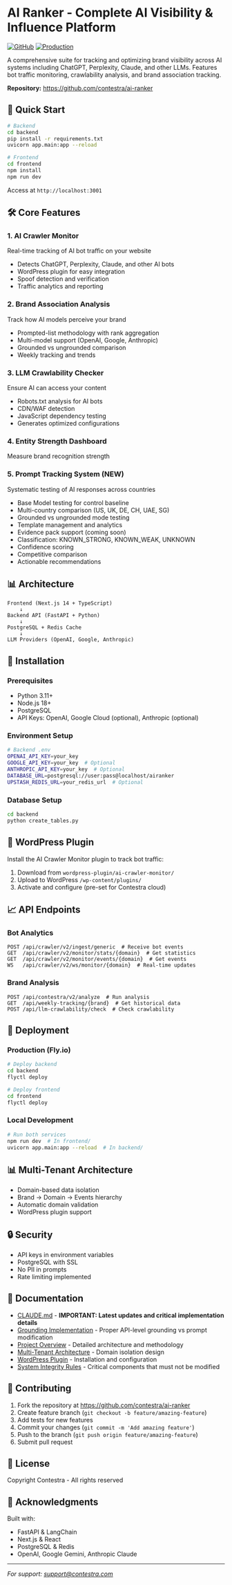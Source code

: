 # AI Ranker - Complete AI Visibility & Influence Platform

[![GitHub](https://img.shields.io/badge/GitHub-contestra%2Fai--ranker-blue)](https://github.com/contestra/ai-ranker)
[![Production](https://img.shields.io/badge/Production-ai--ranker.fly.dev-green)](https://ai-ranker.fly.dev)

A comprehensive suite for tracking and optimizing brand visibility across AI systems including ChatGPT, Perplexity, Claude, and other LLMs. Features bot traffic monitoring, crawlability analysis, and brand association tracking.

**Repository:** https://github.com/contestra/ai-ranker

## 🚀 Quick Start

```bash
# Backend
cd backend
pip install -r requirements.txt
uvicorn app.main:app --reload

# Frontend  
cd frontend
npm install
npm run dev
```

Access at `http://localhost:3001`

## 🛠️ Core Features

### 1. **AI Crawler Monitor** 
Real-time tracking of AI bot traffic on your website
- Detects ChatGPT, Perplexity, Claude, and other AI bots
- WordPress plugin for easy integration
- Spoof detection and verification
- Traffic analytics and reporting

### 2. **Brand Association Analysis**
Track how AI models perceive your brand
- Prompted-list methodology with rank aggregation
- Multi-model support (OpenAI, Google, Anthropic)
- Grounded vs ungrounded comparison
- Weekly tracking and trends

### 3. **LLM Crawlability Checker**
Ensure AI can access your content
- Robots.txt analysis for AI bots
- CDN/WAF detection
- JavaScript dependency testing
- Generates optimized configurations

### 4. **Entity Strength Dashboard**
Measure brand recognition strength

### 5. **Prompt Tracking System** (NEW)
Systematic testing of AI responses across countries
- Base Model testing for control baseline
- Multi-country comparison (US, UK, DE, CH, UAE, SG)
- Grounded vs ungrounded mode testing
- Template management and analytics
- Evidence pack support (coming soon)
- Classification: KNOWN_STRONG, KNOWN_WEAK, UNKNOWN
- Confidence scoring
- Competitive comparison
- Actionable recommendations

## 📊 Architecture

```
Frontend (Next.js 14 + TypeScript)
    ↓
Backend API (FastAPI + Python)
    ↓
PostgreSQL + Redis Cache
    ↓
LLM Providers (OpenAI, Google, Anthropic)
```

## 🔧 Installation

### Prerequisites
- Python 3.11+
- Node.js 18+
- PostgreSQL
- API Keys: OpenAI, Google Cloud (optional), Anthropic (optional)

### Environment Setup

```bash
# Backend .env
OPENAI_API_KEY=your_key
GOOGLE_API_KEY=your_key  # Optional
ANTHROPIC_API_KEY=your_key  # Optional
DATABASE_URL=postgresql://user:pass@localhost/airanker
UPSTASH_REDIS_URL=your_redis_url  # Optional
```

### Database Setup

```bash
cd backend
python create_tables.py
```

## 🎯 WordPress Plugin

Install the AI Crawler Monitor plugin to track bot traffic:

1. Download from `wordpress-plugin/ai-crawler-monitor/`
2. Upload to WordPress `/wp-content/plugins/`
3. Activate and configure (pre-set for Contestra cloud)

## 📈 API Endpoints

### Bot Analytics
```
POST /api/crawler/v2/ingest/generic  # Receive bot events
GET  /api/crawler/v2/monitor/stats/{domain}  # Get statistics
GET  /api/crawler/v2/monitor/events/{domain}  # Get events
WS   /api/crawler/v2/ws/monitor/{domain}  # Real-time updates
```

### Brand Analysis
```
POST /api/contestra/v2/analyze  # Run analysis
GET  /api/weekly-tracking/{brand}  # Get historical data
POST /api/llm-crawlability/check  # Check crawlability
```

## 🚀 Deployment

### Production (Fly.io)
```bash
# Deploy backend
cd backend
flyctl deploy

# Deploy frontend
cd frontend
flyctl deploy
```

### Local Development
```bash
# Run both services
npm run dev  # In frontend/
uvicorn app.main:app --reload  # In backend/
```

## 📊 Multi-Tenant Architecture

- Domain-based data isolation
- Brand → Domain → Events hierarchy
- Automatic domain validation
- WordPress plugin support

## 🔒 Security

- API keys in environment variables
- PostgreSQL with SSL
- No PII in prompts
- Rate limiting implemented

## 📝 Documentation

- [CLAUDE.md](CLAUDE.md) - **IMPORTANT: Latest updates and critical implementation details**
- [Grounding Implementation](GROUNDING_IMPLEMENTATION.md) - Proper API-level grounding vs prompt modification
- [Project Overview](PROJECT_OVERVIEW.md) - Detailed architecture and methodology
- [Multi-Tenant Architecture](MULTI_TENANT_ARCHITECTURE.md) - Domain isolation design
- [WordPress Plugin](wordpress-plugin/README.md) - Installation and configuration
- [System Integrity Rules](SYSTEM_INTEGRITY_RULES.md) - Critical components that must not be modified

## 🤝 Contributing

1. Fork the repository at https://github.com/contestra/ai-ranker
2. Create feature branch (`git checkout -b feature/amazing-feature`)
3. Add tests for new features
4. Commit your changes (`git commit -m 'Add amazing feature'`)
5. Push to the branch (`git push origin feature/amazing-feature`)
6. Submit pull request

## 📄 License

Copyright Contestra - All rights reserved

## 🙏 Acknowledgments

Built with:
- FastAPI & LangChain
- Next.js & React
- PostgreSQL & Redis
- OpenAI, Google Gemini, Anthropic Claude

---

*For support: support@contestra.com*